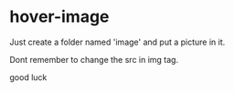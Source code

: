 # hover-image

Just create a folder named 'image'
and put a picture in it.

Dont remember to change the src in img tag.

good luck
